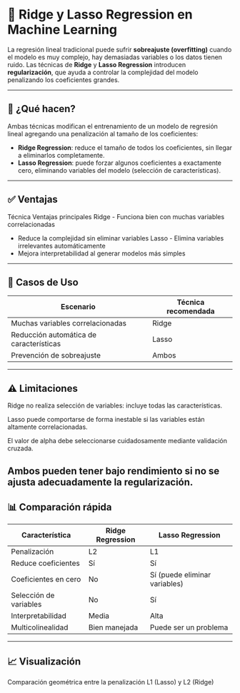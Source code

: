 # 🧷 Ridge y Lasso Regression en Machine Learning

La regresión lineal tradicional puede sufrir **sobreajuste (overfitting)** cuando el modelo es muy complejo, hay demasiadas variables o los datos tienen ruido. Las técnicas de **Ridge** y **Lasso Regression** introducen **regularización**, que ayuda a controlar la complejidad del modelo penalizando los coeficientes grandes.

---

## 🎯 ¿Qué hacen?

Ambas técnicas modifican el entrenamiento de un modelo de regresión lineal agregando una penalización al tamaño de los coeficientes:

- **Ridge Regression**: reduce el tamaño de todos los coeficientes, sin llegar a eliminarlos completamente.
- **Lasso Regression**: puede forzar algunos coeficientes a exactamente cero, eliminando variables del modelo (selección de características).

---
##  ✅ Ventajas
Técnica	Ventajas principales
Ridge	- Funciona bien con muchas variables correlacionadas
- Reduce la complejidad sin eliminar variables
Lasso	- Elimina variables irrelevantes automáticamente
- Mejora interpretabilidad al generar modelos más simples
---

##  🧪 Casos de Uso
| Escenario                               | Técnica recomendada |
| --------------------------------------- | ------------------- |
| Muchas variables correlacionadas        | Ridge               |
| Reducción automática de características | Lasso               |
| Prevención de sobreajuste               | Ambos               |

---

##  ⚠️ Limitaciones
Ridge no realiza selección de variables: incluye todas las características.

Lasso puede comportarse de forma inestable si las variables están altamente correlacionadas.

El valor de alpha debe seleccionarse cuidadosamente mediante validación cruzada.

Ambos pueden tener bajo rendimiento si no se ajusta adecuadamente la regularización.
---

##  📊 Comparación rápida
| Característica         | Ridge Regression | Lasso Regression              |
| ---------------------- | ---------------- | ----------------------------- |
| Penalización           | L2               | L1                            |
| Reduce coeficientes    | Sí               | Sí                            |
| Coeficientes en cero   | No               | Sí (puede eliminar variables) |
| Selección de variables | No               | Sí                            |
| Interpretabilidad      | Media            | Alta                          |
| Multicolinealidad      | Bien manejada    | Puede ser un problema         |

---

##  📈 Visualización


Comparación geométrica entre la penalización L1 (Lasso) y L2 (Ridge)

